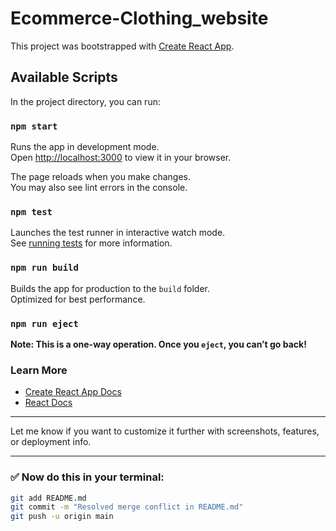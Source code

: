 # Ecommerce-Clothing_website

This project was bootstrapped with [Create React App](https://github.com/facebook/create-react-app).

## Available Scripts

In the project directory, you can run:

### `npm start`

Runs the app in development mode.\
Open [http://localhost:3000](http://localhost:3000) to view it in your browser.

The page reloads when you make changes.\
You may also see lint errors in the console.

### `npm test`

Launches the test runner in interactive watch mode.\
See [running tests](https://facebook.github.io/create-react-app/docs/running-tests) for more information.

### `npm run build`

Builds the app for production to the `build` folder.\
Optimized for best performance.

### `npm run eject`

**Note: This is a one-way operation. Once you `eject`, you can’t go back!**

### Learn More

- [Create React App Docs](https://facebook.github.io/create-react-app/docs/getting-started)
- [React Docs](https://reactjs.org/)

---

Let me know if you want to customize it further with screenshots, features, or deployment info.

---

### ✅ Now do this in your terminal:

```bash
git add README.md
git commit -m "Resolved merge conflict in README.md"
git push -u origin main
